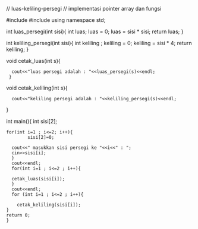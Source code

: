 // luas-keliling-persegi
// implementasi pointer array dan fungsi 


#include <iostream>
#include <cmath>
using namespace std;
  
  
  int luas_persegi(int sisi){
  	int luas;
	  luas = 0;
	  luas = sisi * sisi;
	  return luas;
  }
  
  int keliling_persegi(int sisi){
  	int keliling ;
	  keliling = 0;
	  keliling = sisi * 4;
	  return keliling;
  }
  
  void cetak_luas(int s){
  	
  	  cout<<"luas persegi adalah : "<<luas_persegi(s)<<endl;
     }
  
  void cetak_keliling(int s){
  	
	  cout<<"keliling persegi adalah : "<<keliling_persegi(s)<<endl;
  }
  
  int main(){
  	int sisi[2];
  	
  	for(int i=1 ; i<=2; i++){
  			sisi[2]=0;
  			
	  cout<<" masukkan sisi persegi ke "<<i<<" : ";
	  cin>>sisi[i];
	  }
	  cout<<endl;
	  for(int i=1 ; i<=2 ; i++){
	  
	  cetak_luas(sisi[i]);
	  }
	  cout<<endl;
	  for (int i=1 ; i<=2 ; i++){
    	
    	cetak_keliling(sisi[i]);
    }
    return 0;
    }
